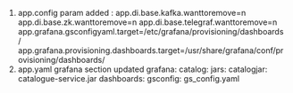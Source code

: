 1. app.config
   param added :
    app.di.base.kafka.wanttoremove=n
    app.di.base.zk.wanttoremove=n
    app.di.base.telegraf.wanttoremove=n
    app.grafana.gsconfigyaml.target=/etc/grafana/provisioning/dashboards/
    app.grafana.provisioning.dashboards.target=/usr/share/grafana/conf/provisioning/dashboards/
2. app.yaml
    grafana section updated
    grafana:
        catalog:
          jars:
            catalogjar: catalogue-service.jar
        dashboards:
        gsconfig: gs_config.yaml    